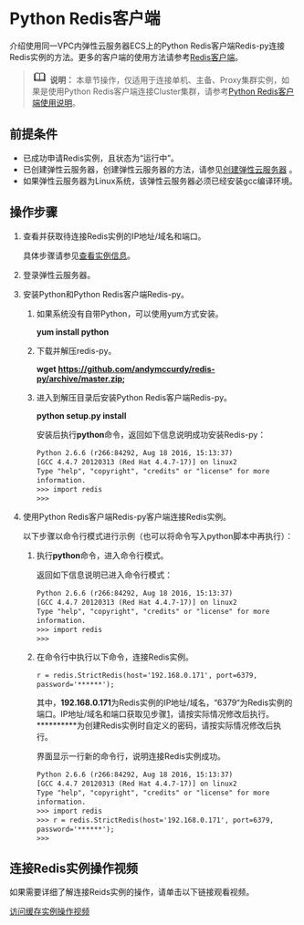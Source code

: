# Python Redis客户端<a name="ZH-CN_TOPIC_0148195287"></a>

介绍使用同一VPC内弹性云服务器ECS上的Python Redis客户端Redis-py连接Redis实例的方法。更多的客户端的使用方法请参考[Redis客户端](https://redis.io/clients)。

>![](public_sys-resources/icon-note.gif) **说明：** 
>本章节操作，仅适用于连接单机、主备、Proxy集群实例，如果是使用Python Redis客户端连接Cluster集群，请参考[Python Redis客户端使用说明](https://github.com/Grokzen/redis-py-cluster#usage-example)。

## 前提条件<a name="section1502270695932"></a>

-   已成功申请Redis实例，且状态为“运行中”。
-   已创建弹性云服务器，创建弹性云服务器的方法，请参见[创建弹性云服务器](https://support.huaweicloud.com/qs-ecs/ecs_02_0005.html)  。
-   如果弹性云服务器为Linux系统，该弹性云服务器必须已经安装gcc编译环境。

## 操作步骤<a name="section886785613318"></a>

1.  <a name="li450593110588"></a>查看并获取待连接Redis实例的IP地址/域名和端口。

    具体步骤请参见[查看实例信息](查看实例信息.md)。

2.  登录弹性云服务器。
3.  安装Python和Python Redis客户端Redis-py。
    1.  如果系统没有自带Python，可以使用yum方式安装。

        **yum install python**

    2.  下载并解压redis-py。

        **wget https://github.com/andymccurdy/redis-py/archive/master.zip;**

    3.  进入到解压目录后安装Python Redis客户端Redis-py。

        **python setup.py install**

        安装后执行**python**命令，返回如下信息说明成功安装Redis-py：

        ```
        Python 2.6.6 (r266:84292, Aug 18 2016, 15:13:37) 
        [GCC 4.4.7 20120313 (Red Hat 4.4.7-17)] on linux2
        Type "help", "copyright", "credits" or "license" for more information.
        >>> import redis
        >>>
        ```

4.  使用Python Redis客户端Redis-py客户端连接Redis实例。

    以下步骤以命令行模式进行示例（也可以将命令写入python脚本中再执行）：

    1.  执行**python**命令，进入命令行模式。

        返回如下信息说明已进入命令行模式：

        ```
        Python 2.6.6 (r266:84292, Aug 18 2016, 15:13:37) 
        [GCC 4.4.7 20120313 (Red Hat 4.4.7-17)] on linux2
        Type "help", "copyright", "credits" or "license" for more information.
        >>> import redis
        >>>
        ```

    2.  在命令行中执行以下命令，连接Redis实例。

        ```
        r = redis.StrictRedis(host='192.168.0.171', port=6379, password='******');
        ```

        其中，**192.168.0.171**为Redis实例的IP地址/域名，“6379“为Redis实例的端口。IP地址/域名和端口获取见步骤[1](#li450593110588)，请按实际情况修改后执行。**\*\*\*\*\*\***为创建Redis实例时自定义的密码，请按实际情况修改后执行。

        界面显示一行新的命令行，说明连接Redis实例成功。

        ```
        Python 2.6.6 (r266:84292, Aug 18 2016, 15:13:37) 
        [GCC 4.4.7 20120313 (Red Hat 4.4.7-17)] on linux2
        Type "help", "copyright", "credits" or "license" for more information.
        >>> import redis
        >>> r = redis.StrictRedis(host='192.168.0.171', port=6379, password='******');
        >>> 
        ```



## 连接Redis实例操作视频<a name="section1818730142011"></a>

如果需要详细了解连接Reids实例的操作，请单击以下链接观看视频。

[访问缓存实例操作视频](https://support.huaweicloud.com/dcs_video/index.html)


